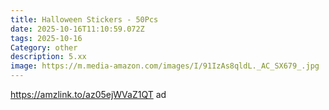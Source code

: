 ```yaml
---
title: Halloween Stickers - 50Pcs
date: 2025-10-16T11:10:59.072Z
tags: 2025-10-16
Category: other
description: 5.xx
image: https://m.media-amazon.com/images/I/91IzAs8qldL._AC_SX679_.jpg
---
```

https://amzlink.to/az05ejWVaZ1QT  ad